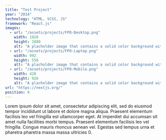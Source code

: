 ```yaml
---
title: "Test Project"
year: "2014"
technology: "HTML, SCSS, JS"
framework: "React.js"
images:
  - url: "/assets/projects/FPO-Desktop.png"
    width: 1920
    height: 1080
    alt: "A placholder image that contains a solid color background with the leters FPO in the middle"
  - url: "/assets/projects/FPO-Laptop.png"
    width: 992
    height: 558
    alt: "A placholder image that contains a solid color background with the leters FPO in the middle"
  - url: "/assets/projects/FPO-Mobile.png"
    width: 428
    height: 926
    alt: "A placholder image that contains a solid color background with the leters FPO in the middle"
url: "https://nextjs.org/"
position: 8
---
```


Lorem ipsum dolor sit amet, consectetur adipiscing elit, sed do eiusmod tempor incididunt ut labore et dolore magna aliqua. Praesent elementum facilisis leo vel fringilla est ullamcorper eget. At imperdiet dui accumsan sit amet nulla facilities morbi tempus. Praesent elementum facilisis leo vel fringilla. Congue mauris rhoncus aenean vel. Egestas sed tempus urna et pharetra pharetra massa massa ultricies 0.
